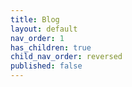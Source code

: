 ```yaml
---
title: Blog
layout: default
nav_order: 1
has_children: true
child_nav_order: reversed
published: false
---
```


